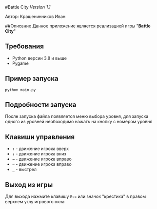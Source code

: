 #Battle City
*Version 1.1*


Автор: Крашенинников Иван

##Описание
Данное приложение является реализацией игры "**Battle City**" 

## Требования
- Python версии 3.8 и выше
- Pygame

## Пример запуска  
```python main.py```

## Подробности запуска
После запуска файла появляется меню выбора уровня, для запуска одного из уровней необоходимо нажать на кнопку с номером уровня

## Клавиши управления 
- ```↑``` - движение игрока вверх
- ```↓``` - движение игрока вниз
- ```→``` - движение игрока вправо
- ```←``` - движение игрока вправо
- ```_``` - выстрел

## Выход из игры
Для выхода нажмите клавишу ```Esc``` или значок "крестика" в правом верхнем углу игрового окна
